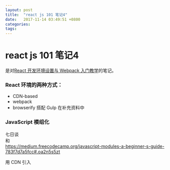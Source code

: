 ```yaml
---
layout: post
title:  "react js 101 笔记4"
date:   2017-11-14 03:49:51 +0800
categories:  
tags: 
---
```


# react js 101 笔记4 #
是对[React 开发环境设置与 Webpack 入门教学](https://github.com/carlleton/reactjs101/tree/zh-CN/Appendix01)的笔记。

###  React 环境的两种方式： ### 
* CDN-based 
* webpack 
* browserify 搭配 Gulp 在补充资料中

### JavaScript 模组化 ###
 
七日谈  
和  
https://medium.freecodecamp.org/javascript-modules-a-beginner-s-guide-783f7d7a5fcc#.oa2n5s5zt


用 CDN 引入 <script> 的方式开始介绍：


以下是 React 官方首页的范例，以下使用 React v15.2.1：

理解 React 是 Component 导向的应用程式设计
引入 react.js、react-dom.js（react 0.14 后将 react-dom 从 react 核心分离，更符合 react 跨平台抽象化的定位）以及 babel-standalone 版 script（可以想成 babel 是翻译机，翻译浏览器看不懂的 JSX 或 ES6+ 语法成为浏览器看的懂得的 JavaScript。为了提升效率，通常我们都会在伺服器端做转译，这点在 production 环境尤为重要）

	在 <body> 撰写 React Component 要插入（mount）指定节点的地方：<div id="example"></div>



 hello.html：

	<!DOCTYPE html>
	<html>
	  <head>
	    <meta charset="UTF-8" />
	    <title>Hello React!</title>
	    <!-- 以下引入 react.js, react-dom.js（react 0.14 后将 react-dom 从 react 核心分离，更符合 react 跨平台抽象化的定位）以及 babel-core browser 版 -->
	    <script src="https://cdnjs.cloudflare.com/ajax/libs/react/15.2.1/react.min.js"></script>
	    <script src="https://cdnjs.cloudflare.com/ajax/libs/react/15.2.1/react-dom.min.js"></script>
		<script src="https://cdnjs.cloudflare.com/ajax/libs/babel-standalone/6.18.1/babel.min.js"></script>
	  </head>
	  <body>
	    <!-- 这边的 id="example" 的 <div> 为 React Component 要插入的地方 -->
	    <div id="example"></div>
	    <!-- 以下就是包在 babel（透过进行语言翻译）中的 React JSX 语法，babel 会将其转为浏览器看的懂得 JavaScript -->
	    <script type="text/babel">
	      ReactDOM.render(
	        <h1>Hello, world!</h1>,
	        document.getElementById('example')
	      );
	    </script>
	  </body>
	</html>


在浏览器浏览最后成果：

 CDN-based 有缺点。

接下来 Webpack 。

Webpack 是一个模组打包工具（module bundler），以下列出 Webpack 的几项主要功能：

将 CSS、图片与其他资源打包
打包之前预处理（Less、CoffeeScript、JSX、ES6 等）档案
依 entry 文件不同，把 .js 分拆为多个 .js 档案
整合丰富的 Loader 可以使用（Webpack 本身仅能处理 JavaScript 模组，其余档案如：CSS、Image 需要载入不同 Loader 进行处理）
接下来我们一样透过 Hello World 实例来介绍如何用 Webpack 设置 React 开发环境：

依据你的作业系统安装 Node 和 NPM（目前版本的 Node 都会内建 NPM）

透过 NPM 安装 Webpack（可以 global 或 local project 安装，这边我们使用 local）、webpack loader、webpack-dev-server

Webpack 中的 loader 类似于 browserify 内的 transforms，但 Webpack 在使用上比较多元，除了 JavaScript loader 外也有 CSS Style 和图片的 loader。此外，webpack-dev-server 则可以启动开发用 server，方便我们测试

	// 按指示初始化 NPM 设定档 package.json
	$ npm init 
	// --save-dev 是可以让你将安装套件的名称和版本资讯存放到 package.json，方便日后使用
	$ npm install --save-dev babel-core babel-eslint babel-loader babel-preset-es2015 babel-preset-react html-webpack-plugin webpack webpack-dev-server
	在根目录设定 webpack.config.js

事实上，webpack.config.js 有点类似于 gulp 中的 gulpfile.js 功用，主要是设定 webpack 的相关设定

	// 这边使用 HtmlWebpackPlugin，将 bundle 好的 <script> 插入到 body。${__dirname} 为 ES6 语法对应到 __dirname  
	const HtmlWebpackPlugin = require('html-webpack-plugin');
	
	const HTMLWebpackPluginConfig = new HtmlWebpackPlugin({
	  template: `${__dirname}/app/index.html`,
	  filename: 'index.html',
	  inject: 'body',
	});
	
	module.exports = {
	  // 档案起始点从 entry 进入，因为是阵列所以也可以是多个档案
	  entry: [
	    './app/index.js',
	  ],
	  // output 是放入产生出来的结果的相关参数
	  output: {
	    path: `${__dirname}/dist`,
	    filename: 'index_bundle.js',
	  },
	  module: {
	  	// loaders 则是放欲使用的 loaders，在这边是使用 babel-loader 将所有 .js（这边用到正则式）相关档案（排除了 npm 安装的套件位置 node_modules）转译成浏览器可以阅读的 JavaScript。preset 则是使用的 babel 转译规则，这边使用 react、es2015。若是已经单独使用 .babelrc 作为 presets 设定的话，则可以省略 query
	    loaders: [
	      {
	        test: /\.js$/,
	        exclude: /node_modules/,
	        loader: 'babel-loader',
	        query: {
	          presets: ['es2015', 'react'],
	        },
	      },
	    ],
	  },
	  // devServer 则是 webpack-dev-server 设定
	  devServer: {
	    inline: true,
	    port: 8008,
	  },
	  // plugins 放置所使用的外挂
	  plugins: [HTMLWebpackPluginConfig],
	};


在根目录设定 .babelrc
	
	{
	  "presets": [
	    "es2015",
	    "react",
	  ],
	  "plugins": []
	}


安装 react 和 react-dom

	npm install --save react react-dom

撰写 Component（记得把 index.html 以及 index.js 放到 app 资料夹底下喔！） index.html

	<!DOCTYPE html>
	<html lang="en">
	<head>
		<meta charset="UTF-8">
		<title>React Setup</title>
		<link rel="stylesheet" type="text/css" href="//maxcdn.bootstrapcdn.com/bootstrap/3.3.6/css/bootstrap.min.css">
	</head>
	<body>
		<!-- 欲插入 React Component 的位置 -->
		<div id="app"></div>
	</body>
	</html>

index.js

	import React from 'react';
	import ReactDOM from 'react-dom';
	
	class App extends React.Component {
	  constructor(props) {
	    super(props);
	    this.state = {
	    };
	  }
	  render() {
	    return (
	      <div>
	        <h1>Hello, World!</h1>
	      </div>
	    );
	  }
	}

ReactDOM.render(<App />, document.getElementById('app'));
在终端机使用 webpack 进行成果展示，webpack 相关指令：

webpack：会在开发模式下开始一次性的建置  
webpack -p：会建置 production 的程式码  
webpack --watch：会监听程式码的修改，当储存时有异动时会更新档案  
webpack -d：加入 source maps 档案  
webpack --progress --colors：加上处理进度与颜色  
如果不想每次都打一长串的指令码的话可以使用 package.json 中的 scripts 设定  

	"scripts": {
	  "dev": "webpack-dev-server --devtool eval --progress --colors --content-base build"
	}

然后在终端机执行：

	npm run dev

当我们此时我们可以打开浏览器输入 http://localhost:8008 ，就可以看到 Hello, world! 了！

### 总结 ###

参考 Facebook 开发社群推出的 create-react-app，可以快速上手，使用 Webpack、Babel、ESLint 开发 React 应用程式。接下来的章节我们将持续延伸 React/JSX/Component 的介绍。

延伸阅读
JavaScript 模块化七日谈
前端模块化开发那点历史
Webpack 中文指南
WEBPACK DEV SERVER


#### 参考 ####

* [reactjs101/webpack-dev-enviroment.md at zh-CN · carlleton/reactjs101](https://github.com/carlleton/reactjs101/blob/zh-CN/Ch02/webpack-dev-enviroment.md)